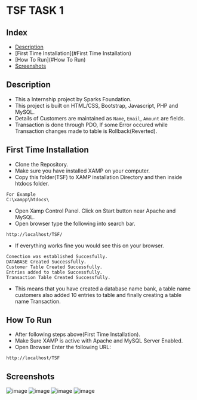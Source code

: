 # TSF TASK 1

## Index
- [Description](#Description)
- [First Time Installation](#First Time Installation)
- [How To Run](#How To Run)
- [Screenshots](#Screenshots)

## Description
- This a Internship project by Sparks Foundation.
- This project is built on HTML/CSS, Bootstrap, Javascript, PHP and MySQL.
- Details of Customers are maintained as `Name`, `Email`, `Amount` are fields.
- Transaction is done through PDO, If some Error occured while Transaction changes made to table is Rollback(Reverted).  

## First Time Installation
- Clone the Repository.
- Make sure you have installed XAMP on your computer.
- Copy this folder(TSF) to XAMP installation Directory and then inside htdocs folder.

```
For Example
C:\xampp\htdocs\
```
- Open Xamp Control Panel. Click on Start button near Apache and MySQL.
- Open browser type the following into search bar.
```
http://localhost/TSF/
```
- If everything works fine you would see this on your browser.
```
Conection was established Succesfully.
DATABASE Created Successfully.
Customer Table Created Successfully.
Entries added to table Successfully.
Transaction Table Created Successfully.
```
- This means that you have created a database name bank, a table name customers also added 10 entries to table and finally creating a table name Transaction.

## How To Run
- After following steps above(First Time Installation).
- Make Sure XAMP is active with Apache and MySQL Server Enabled.
- Open Browser Enter the following URL:
```
http://localhost/TSF
```

## Screenshots
![image](https://user-images.githubusercontent.com/114823844/202894795-7335dcb2-b81f-43f7-b799-0e00fcfeee3c.png)
![image](https://user-images.githubusercontent.com/114823844/202894818-8aebb2cb-3121-42ca-b0f1-b4f967ff69eb.png)
![image](https://user-images.githubusercontent.com/114823844/202894844-ba8641a2-aac1-4367-b884-950408b7cc09.png)
![image](https://user-images.githubusercontent.com/114823844/202894864-b3823b2e-c18a-4d72-8651-cf2d0c1e4299.png)

